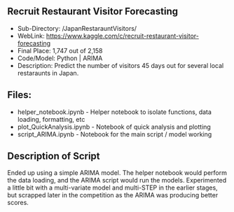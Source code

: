 ## Recruit Restaurant Visitor Forecasting
- Sub-Directory: /JapanRestarauntVisitors/
- WebLink: https://www.kaggle.com/c/recruit-restaurant-visitor-forecasting
- Final Place: 1,747 out of 2,158
- Code/Model: Python | ARIMA 
- Description: Predict the number of visitors 45 days out for several local restaraunts in Japan.

## Files:
- helper_notebook.ipynb - Helper notebook to isolate functions, data loading, formatting, etc
- plot_QuickAnalysis.ipynb - Notebook of quick analysis and plotting
- script_ARIMA.ipynb - Notebook for the main script / model working

## Description of Script
Ended up using a simple ARIMA model.  The helper notebook would perform the data loading, and the ARIMA script would run the models.  Experimented a little bit with a multi-variate model and multi-STEP in the earlier stages, but scrapped later in the competition as the ARIMA was producing better scores.